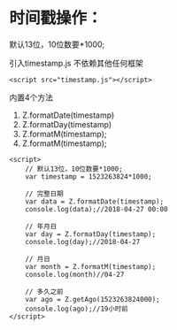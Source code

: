 # 时间戳操作：</br>
默认13位，10位数要*1000;</br>

引入timestamp.js 不依赖其他任何框架</br>

```
<script src="timestamp.js"></script>
```
内置4个方法</br>
1.	Z.formatDate(timestamp)
2.	Z.formatDay(timestamp)
3.	Z.formatM(timestamp);
4.	Z.formatM(timestamp);

```
<script>
	// 默认13位，10位数要*1000;
	var timestamp = 1523263824*1000;

	// 完整日期
	var data = Z.formatDate(timestamp);
	console.log(data);//2018-04-27 00:00

	// 年月日
	var day = Z.formatDay(timestamp);
	console.log(day);//2018-04-27

	// 月日
	var month = Z.formatM(timestamp);
	console.log(month)//04-27

	// 多久之前
	var ago = Z.getAgo(1523263824000);
	console.log(ago);//19小时前
</script>
```
